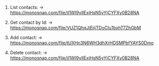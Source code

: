 1. List contacts: -> https://monosnap.com/file/il1Wl9ylIExjHsN5yYjCYFXy0B28NA

2. Get contact by Id: -> https://monosnap.com/file/VUZ1QhqJiEjijTDoCIu1bxhT7ZhGbM

3. Add contact: -> https://monosnap.com/file/tUXHn3N6WH3dhXrHDSMPbfYAYS0Dmo

4. Delete contact: -> https://monosnap.com/file/il1Wl9ylIExjHsN5yYjCYFXy0B28NA

